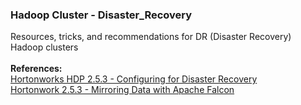 <h3>Hadoop Cluster - Disaster_Recovery</h3>
Resources, tricks, and recommendations for DR (Disaster Recovery) Hadoop clusters
<br>
<br><b>References:</b>
<br><a href="http://docs.hortonworks.com/HDPDocuments/HDP2/HDP-2.5.3/bk_data-movement-and-integration/content/ch_disaster_recovery_falcon.html">Hortonworks HDP 2.5.3 - Configuring for Disaster Recovery</a>
<br><a href="http://docs.hortonworks.com/HDPDocuments/HDP2/HDP-2.5.3/bk_data-movement-and-integration/content/ch_mirroring_on-prem.html">Hortonwork 2.5.3 - Mirroring Data with Apache Falcon</a>
